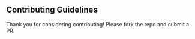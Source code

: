 ## Contributing Guidelines

Thank you for considering contributing! Please fork the repo and submit a PR.
